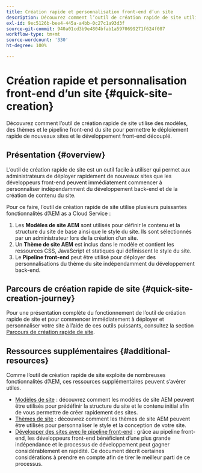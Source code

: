 ```yaml
---
title: Création rapide et personnalisation front-end d’un site
description: Découvrez comment l’outil de création rapide de site utilise des modèles, des thèmes et le pipeline front-end du site pour permettre le déploiement rapide de nouveaux sites et le développement front-end découplé.
exl-id: 9ec5126b-bee4-445a-a4bb-0c27c1a93d3f
source-git-commit: 940a01cd3b9e4804bfab1a5970699271f624f087
workflow-type: tm+mt
source-wordcount: '330'
ht-degree: 100%

---
```


# Création rapide et personnalisation front-end d’un site {#quick-site-creation}

Découvrez comment l’outil de création rapide de site utilise des modèles, des thèmes et le pipeline front-end du site pour permettre le déploiement rapide de nouveaux sites et le développement front-end découplé.

## Présentation {#overview}

L’outil de création rapide de site est un outil facile à utiliser qui permet aux administrateurs de déployer rapidement de nouveaux sites que les développeurs front-end peuvent immédiatement commencer à personnaliser indépendamment du développement back-end et de la création de contenu du site.

Pour ce faire, l’outil de création rapide de site utilise plusieurs puissantes fonctionnalités d’AEM as a Cloud Service :

1. Les **Modèles de site AEM** sont utilisés pour définir le contenu et la structure du site de base ainsi que le style du site. Ils sont sélectionnés par un administrateur lors de la création d’un site.
1. Un **Thème de site AEM** est inclus dans le modèle et contient les ressources CSS, JavaScript et statiques qui définissent le style du site.
1. Le **Pipeline front-end** peut être utilisé pour déployer des personnalisations du thème du site indépendamment du développement back-end.

## Parcours de création rapide de site {#quick-site-creation-journey}

Pour une présentation complète du fonctionnement de l’outil de création rapide de site et pour commencer immédiatement à déployer et personnaliser votre site à l’aide de ces outils puissants, consultez la section [Parcours de création rapide de site](/help/journey-sites/quick-site/overview.md).

## Ressources supplémentaires {#additional-resources}

Comme l’outil de création rapide de site exploite de nombreuses fonctionnalités d’AEM, ces ressources supplémentaires peuvent s’avérer utiles.

* [Modèles de site](/help/sites-cloud/administering/site-creation/site-templates.md) : découvrez comment les modèles de site AEM peuvent être utilisés pour prédéfinir la structure du site et le contenu initial afin de vous permettre de créer rapidement des sites.
* [Thèmes de site](/help/sites-cloud/administering/site-creation/site-themes.md) : découvrez comment les thèmes de site AEM peuvent être utilisés pour personnaliser le style et la conception de votre site.
* [Développer des sites avec le pipeline front-end](/help/implementing/developing/introduction/developing-with-front-end-pipelines.md) : grâce au pipeline front-end, les développeurs front-end bénéficient d’une plus grande indépendance et le processus de développement peut gagner considérablement en rapidité. Ce document décrit certaines considérations à prendre en compte afin de tirer le meilleur parti de ce processus.
